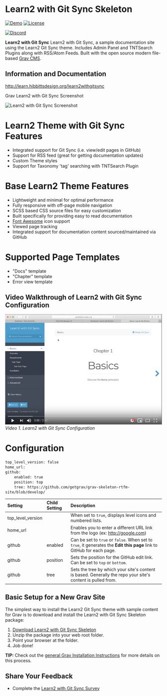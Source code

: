 # Learn2 with Git Sync Skeleton

[![Demo](https://img.shields.io/badge/Demo-OpenPublishingSpace-blue.svg?style=flat-square)](https://demo.hibbittsdesign.org/grav-learn2-git-sync/)
[![License](https://img.shields.io/badge/License-MIT-blue.svg?style=flat-square)](https://github.com/hibbitts-design/grav-theme-learn2-git-sync/blob/master/LICENSE)

[![Discord](https://img.shields.io/discord/501836936584101899.svg?logo=discord&colorB=728ADA&label=Discord%20Chat)](https://chat.getgrav.org)

**Learn2 with Git Sync** Learn2 with Git Sync, a sample documentation site using the Learn2 Git Sync theme. Includes Admin Panel and TNTSearch Plugins along with RSS/Atom Feeds. Built with the open source modern file-based [Grav CMS](http://getgrav.org).

Information and Documentation
---
http://learn.hibbittsdesign.org/learn2withgitsync

Grav Learn2 with Git Sync Screenshot

![Learn2 with Git Sync Screenshot](screenshot.jpg)

# Learn2 Theme with Git Sync Features
* Integrated support for Git Sync (i.e. view/edit pages in GitHub)
* Support for RSS feed (great for getting documentation updates)
* Custom Theme styles
* Support for Taxonomy 'tag' searching with TNTSearch Plugin

# Base Learn2 Theme Features

* Lightweight and minimal for optimal performance
* Fully responsive with off-page mobile navigation
* SCSS based CSS source files for easy customization
* Built specifically for providing easy to read documentation
* [Font Awesome](http://fontawesome.io/) icon support
* Viewed page tracking
* Integrated support for documentation content sourced/maintained via GitHub

# Supported Page Templates

* "Docs" template
* "Chapter" template
* Error view template

## Video Walkthrough of Learn2 with Git Sync Configuration
[![Learn2 with Git Sync Configuration](https://github.com/paulhibbitts/github-repo-images/blob/master/video-learn2-git-sync-config.png?raw=true)](https://www.youtube.com/watch?v=bmQjWmwS9S8)  
_Video 1. Learn2 with Git Sync Configuration_

# Configuration

```
top_level_version: false
home_url:
github:
    enabled: true
    position: top
    tree: https://github.com/getgrav/grav-skeleton-rtfm-site/blob/develop/
```

| Setting           | Child Setting | Description                                                                                                            |
| :-----            | :-----        | :-----                                                                                                                 |
| top_level_version |               | When set to `true`, displays level icons and numbered lists.                                                           |
| home_url          |               | Enables you to enter a different URL link from the logo (ex: http://google.com)                                        |
| github            | enabled       | Can be set to `true` or `false`. When set to `true`, it generates the **Edit this page** link to GitHub for each page. |
| github            | position      | Sets the position for the GitHub edit link. Can be set to `top` or `bottom`.                                           |
| github            | tree          | Sets the tree by which your site's content is based. Generally the repo your site's content is pulled from.            |

## Basic Setup for a New Grav Site

The simplest way to install the Learn2 Git Sync theme with sample content for Grav is to download and install the Learn2 with Git Sync Skeleton package:

1. [Download Learn2 with Git Sync Skeleton](http://getgrav.org/downloads/skeletons#extras)
2. Unzip the package into your web root folder.
3. Point your browser at the folder.
4. Job done!

**TIP:** Check out the [general Grav Installation Instructions](http://learn.getgrav.org/basics/installation) for more details on this process.

Share Your Feedback
---
* Complete the [Learn2 with Git Sync Survey](https://goo.gl/forms/ywKK8XqBJ5HZ0lCv2)
